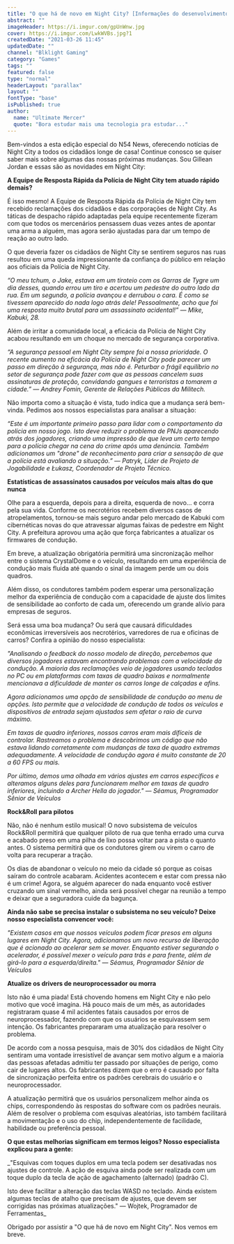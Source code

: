```yaml
---
title: "O que há de novo em Night City? [Informações do desenvolvimento do patch 1.2]"
abstract: ""
imageHeader: https://i.imgur.com/gpUnWnw.jpg
cover: https://i.imgur.com/LwkWVBs.jpg?1
createdDate: "2021-03-26 11:45"
updatedDate: ""
channel: "Blklight Gaming"
category: "Games"
tags: ""
featured: false
type: "normal"
headerLayout: "parallax"
layout: ""
fontType: "base"
isPublished: true
author:
  name: "Ultimate Mercer"
  quote: "Bora estudar mais uma tecnologia pra estudar..."
---
```


Bem-vindos a esta edição especial do N54 News, oferecendo notícias de Night City a todos os cidadãos longe de casa! Continue conosco se quiser saber mais sobre algumas das nossas próximas mudanças. Sou Gillean Jordan e essas são as novidades em Night City:

**A Equipe de Resposta Rápida da Polícia de Night City tem atuado rápido demais?**

É isso mesmo! A Equipe de Resposta Rápida da Polícia de Night City tem recebido reclamações dos cidadãos e das corporações de Night City. As táticas de despacho rápido adaptadas pela equipe recentemente fizeram com que todos os mercenários pensassem duas vezes antes de apontar uma arma a alguém, mas agora serão ajustadas para dar um tempo de reação ao outro lado.

O que deveria fazer os cidadãos de Night City se sentirem seguros nas ruas resultou em uma queda impressionante da confiança do público em relação aos oficiais da Polícia de Night City.

_“O meu tchum, o Jake, estava em um tiroteio com os Garras de Tygre um dia desses, quando errou um tiro e acertou um pedestre do outro lado da rua. Em um segundo, a polícia avançou e derrubou o cara. É como se tivessem aparecido do nada logo atrás dele! Pessoalmente, acho que foi uma resposta muito brutal para um assassinato acidental!” — Mike, Kabuki, 28._

Além de irritar a comunidade local, a eficácia da Polícia de Night City acabou resultando em um choque no mercado de segurança corporativa.

_“A segurança pessoal em Night City sempre foi a nossa prioridade. O recente aumento na eficácia da Polícia de Night City pode parecer um passo em direção à segurança, mas não é. Peturbar o frágil equilíbrio no setor de segurança pode fazer com que as pessoas cancelem suas assinaturas de proteção, convidando gangues e terroristas a tomarem a cidade.” — Andrey Fomin, Gerente de Relações Públicas da Militech._

Não importa como a situação é vista, tudo indica que a mudança será bem-vinda. Pedimos aos nossos especialistas para analisar a situação:

_“Este é um importante primeiro passo para lidar com o comportamento da polícia em nosso jogo. Isto deve reduzir o problema de PNJs aparecendo atrás dos jogadores, criando uma impressão de que leva um certo tempo para a polícia chegar na cena do crime após uma denúncia. Também adicionamos um "drone" de reconhecimento para criar a sensação de que a polícia está avaliando a situação.” — Patryk, Líder de Projeto de Jogabilidade e Łukasz, Coordenador de Projeto Técnico._

**Estatísticas de assassinatos causados por veículos mais altas do que nunca**

Olhe para a esquerda, depois para a direita, esquerda de novo... e corra pela sua vida. Conforme os necrotérios recebem diversos casos de atropelamentos, tornou-se mais seguro andar pelo mercado de Kabuki com cibernéticas novas do que atravessar algumas faixas de pedestre em Night City. A prefeitura aprovou uma ação que força fabricantes a atualizar os firmwares de condução.

Em breve, a atualização obrigatória permitirá uma sincronização melhor entre o sistema CrystalDome e o veículo, resultando em uma experiência de condução mais fluida até quando o sinal da imagem perde um ou dois quadros.

Além disso, os condutores também podem esperar uma personalização melhor da experiência de condução com a capacidade de ajuste dos limites de sensibilidade ao conforto de cada um, oferecendo um grande alívio para empresas de seguros.

Será essa uma boa mudança? Ou será que causará dificuldades econômicas irreversíveis aos necrotérios, varredores de rua e oficinas de carros? Confira a opinião do nosso especialista:

_"Analisando o feedback do nosso modelo de direção, percebemos que diversos jogadores estavam encontrando problemas com a velocidade da condução. A maioria das reclamações veio de jogadores usando teclados no PC ou em plataformas com taxas de quadro baixas e normalmente mencionava a dificuldade de manter os carros longe de calçadas e afins._

_Agora adicionamos uma opção de sensibilidade de condução ao menu de opções. Isto permite que a velocidade de condução de todos os veículos e dispositivos de entrada sejam ajustados sem afetar o raio de curva máximo._

_Em taxas de quadro inferiores, nossos carros eram mais difíceis de controlar. Rastreamos o problema e descobrimos um código que não estava lidando corretamente com mudanças de taxa de quadro extremas adequadamente. A velocidade de condução agora é muito constante de 20 a 60 FPS ou mais._

_Por último, demos uma olhada em vários ajustes em carros específicos e alteramos alguns deles para funcionarem melhor em taxas de quadro inferiores, incluindo a Archer Hella do jogador." — Séamus, Programador Sênior de Veículos_

**Rock&Roll para pilotos**

Não, não é nenhum estilo musical! O novo subsistema de veículos Rock&Roll permitirá que qualquer piloto de rua que tenha errado uma curva e acabado preso em uma pilha de lixo possa voltar para a pista o quanto antes. O sistema permitirá que os condutores girem ou virem o carro de volta para recuperar a tração.

Os dias de abandonar o veículo no meio da cidade só porque as coisas saíram do controle acabaram. Acidentes acontecem e estar com pressa não é um crime! Agora, se alguém aparecer do nada enquanto você estiver cruzando um sinal vermelho, ainda será possível chegar na reunião a tempo e deixar que a seguradora cuide da bagunça.

**Ainda não sabe se precisa instalar o subsistema no seu veículo? Deixe nosso especialista convencer você:**

_"Existem casos em que nossos veículos podem ficar presos em alguns lugares em Night City. Agora, adicionamos um novo recurso de liberação que é acionado ao acelerar sem se mover. Enquanto estiver segurando o acelerador, é possível mexer o veículo para trás e para frente, além de girá-lo para a esquerda/direita." — Séamus, Programador Sênior de Veículos_

**Atualize os drivers de neuroprocessador ou morra**

Isto não é uma piada! Está chovendo homens em Night City e não pelo motivo que você imagina. Há pouco mais de um mês, as autoridades registraram quase 4 mil acidentes fatais causados por erros de neuroprocessador, fazendo com que os usuários se esquivassem sem intenção. Os fabricantes prepararam uma atualização para resolver o problema.

De acordo com a nossa pesquisa, mais de 30% dos cidadãos de Night City sentiram uma vontade irresistível de avançar sem motivo algum e a maioria das pessoas afetadas admitiu ter passado por situações de perigo, como cair de lugares altos. Os fabricantes dizem que o erro é causado por falta de sincronização perfeita entre os padrões cerebrais do usuário e o neuroprocessador.

A atualização permitirá que os usuários personalizem melhor ainda os chips, correspondendo às respostas do software com os padrões neurais. Além de resolver o problema com esquivas aleatórias, isto também facilitará a movimentação e o uso do chip, independentemente de facilidade, habilidade ou preferência pessoal.

**O que estas melhorias significam em termos leigos? Nosso especialista explicou para a gente:**

\_"Esquivas com toques duplos em uma tecla podem ser desativadas nos ajustes de controle. A ação de esquiva ainda pode ser realizada com um toque duplo da tecla de ação de agachamento (alternado) (padrão C).

Isto deve facilitar a alteração das teclas WASD no teclado. Ainda existem algumas teclas de atalho que precisam de ajustes, que devem ser corrigidas nas próximas atualizações." — Wojtek, Programador de Ferramentas\_

Obrigado por assistir a "O que há de novo em Night City". Nos vemos em breve.
